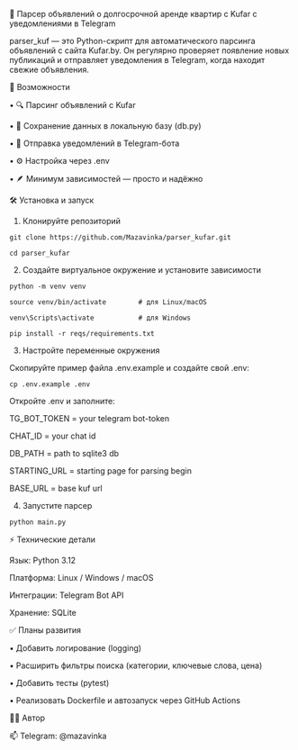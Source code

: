 🧩 Парсер объявлений о долгосрочной аренде квартир с Kufar с уведомлениями в Telegram

parser_kuf — это Python-скрипт для автоматического парсинга объявлений с сайта Kufar.by.
Он регулярно проверяет появление новых публикаций и отправляет уведомления в Telegram, когда находит свежие объявления.

🚀 Возможности

• 🔍 Парсинг объявлений с Kufar

• 💾 Сохранение данных в локальную базу (db.py)

• 🤖 Отправка уведомлений в Telegram-бота

• ⚙️ Настройка через .env

• 🪶 Минимум зависимостей — просто и надёжно

🛠️ Установка и запуск

1. Клонируйте репозиторий

`git clone https://github.com/Mazavinka/parser_kufar.git`

`cd parser_kufar`

2. Создайте виртуальное окружение и установите зависимости

`python -m venv venv`

`source venv/bin/activate        # для Linux/macOS`

`venv\Scripts\activate           # для Windows`

`pip install -r reqs/requirements.txt`


3. Настройте переменные окружения

Скопируйте пример файла .env.example и создайте свой .env:

`cp .env.example .env`

Откройте .env и заполните:

TG_BOT_TOKEN = your telegram bot-token

CHAT_ID = your chat id

DB_PATH = path to sqlite3 db

STARTING_URL = starting page for parsing begin

BASE_URL = base kuf url

4. Запустите парсер

`python main.py`

⚡ Технические детали

Язык: Python 3.12

Платформа: Linux / Windows / macOS

Интеграции: Telegram Bot API

Хранение: SQLite

✅ Планы развития

• Добавить логирование (logging)

• Расширить фильтры поиска (категории, ключевые слова, цена)

• Добавить тесты (pytest)

• Реализовать Dockerfile и автозапуск через GitHub Actions

🧑‍💻 Автор

📫 Telegram: @mazavinka





